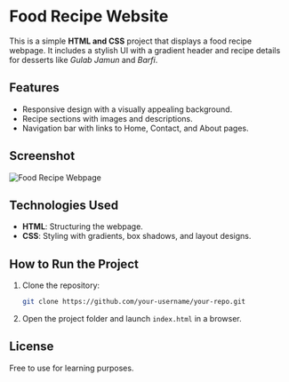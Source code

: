 # Food Recipe Website

This is a simple **HTML and CSS** project that displays a food recipe webpage. It includes a stylish UI with a gradient header and recipe details for desserts like *Gulab Jamun* and *Barfi*.

## Features
- Responsive design with a visually appealing background.
- Recipe sections with images and descriptions.
- Navigation bar with links to Home, Contact, and About pages.

## Screenshot
![Food Recipe Webpage](/Recipe/Food.png)

## Technologies Used
- **HTML**: Structuring the webpage.
- **CSS**: Styling with gradients, box shadows, and layout designs.

## How to Run the Project
1. Clone the repository:
   ```sh
   git clone https://github.com/your-username/your-repo.git
   ```
2. Open the project folder and launch `index.html` in a browser.

## License
Free to use for learning purposes.
